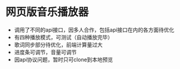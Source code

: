 网页版音乐播放器
====
- 调用了不同的api接口，因多人合作，包括api接口在内的各方面待优化
- 有四种播放模式，可测试（自动播放完毕）
- 歌词同步部分待优化，前端计算量过大
- 进度条可调节，音量可调节
- 因api协议问题，暂时只可clone到本地预览